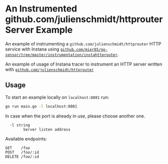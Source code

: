 An Instrumented github.com/julienschmidt/httprouter Server Example
==================================================================

An example of instrumenting a `github.com/julienschmidt/httprouter` HTTP service with Instana using [`github.com/mier85/go-sensor/tree/master/instrumentation/instahttprouter`](https://pkg.go.dev/github.com/mier85/go-sensor/instrumentation/instahttprouter).

An example of usage of Instana tracer to instrument an HTTP server written with [`github.com/julienschmidt/httprouter`](https://github.com/julienschmidt/httprouter)

Usage
-----

To start an example locally on `localhost:8081` run:

```bash
go run main.go -l localhost:8081
```

In case when the port is already in use, please choose another one.

```
  -l string
        Server listen address
```

Available endpoints:
```
GET    /foo
POST   /foo/:id
DELETE /foo/:id
```
